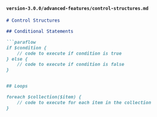 
#### `version-3.0.0/advanced-features/control-structures.md`

```markdown
# Control Structures

## Conditional Statements

```paraflow
if $condition {
    // code to execute if condition is true
} else {
    // code to execute if condition is false
}


## Loops

foreach $collection($item) {
    // code to execute for each item in the collection
}